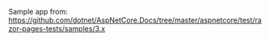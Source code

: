 Sample app from: https://github.com/dotnet/AspNetCore.Docs/tree/master/aspnetcore/test/razor-pages-tests/samples/3.x
   

